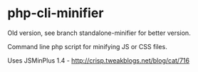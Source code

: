 # php-cli-minifier #

Old version, see branch standalone-minifier for better version.

Command line php script for minifying JS or CSS files.

Uses JSMinPlus 1.4 - http://crisp.tweakblogs.net/blog/cat/716
